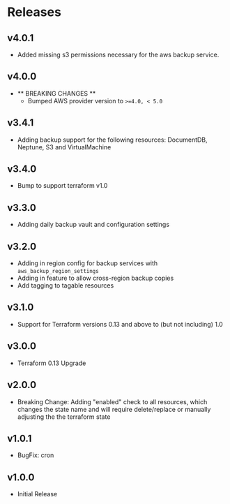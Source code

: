 # Releases

## v4.0.1

- Added missing s3 permissions necessary for the aws backup service.

## v4.0.0

- ** BREAKING CHANGES **
  - Bumped AWS provider version to `>=4.0, < 5.0`

## v3.4.1
* Adding backup support for the following resources: DocumentDB, Neptune, S3 and VirtualMachine

## v3.4.0
* Bump to support terraform v1.0

## v3.3.0
* Adding daily backup vault and configuration settings

## v3.2.0

* Adding in region config for backup services with `aws_backup_region_settings`
* Adding in feature to allow cross-region backup copies
* Add tagging to tagable resources

## v3.1.0

* Support for Terraform versions 0.13 and above to (but not including) 1.0

## v3.0.0

* Terraform 0.13 Upgrade

## v2.0.0

* Breaking Change: Adding "enabled" check to all resources, which changes the state name and will require delete/replace or manually adjusting the the terraform state

## v1.0.1

* BugFix: cron

## v1.0.0

* Initial Release
